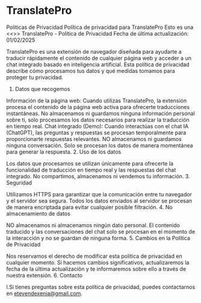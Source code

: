 # TranslatePro
Politicas de Privacidad
Política de privacidad para TranslatePro
Esto es una <<<DEMO>>>
TranslatePro - Política de Privacidad
Fecha de última actualización: 01/02/2025

TranslatePro es una extensión de navegador diseñada para ayudarte a traducir rápidamente el contenido de cualquier página web y acceder a un chat integrado basado en inteligencia artificial. Esta política de privacidad describe cómo procesamos tus datos y qué medidas tomamos para proteger tu privacidad.

1. Datos que recogemos

Información de la página web: Cuando utilizas TranslatePro, la extensión procesa el contenido de la página web activa para ofrecerte traducciones instantáneas. No almacenamos ni guardamos ninguna información personal sobre ti, solo procesamos los datos necesarios para realizar la traducción en tiempo real.
Chat integrado (Demo): Cuando interactúas con el chat IA (ChatGPT), las preguntas y respuestas se procesan temporalmente para proporcionarte respuestas relevantes. NO almacenamos ni guardamos ninguna conversación. Solo se procesan los datos de manera momentánea para generar la respuesta.
2. Uso de los datos

Los datos que procesamos se utilizan únicamente para ofrecerte la funcionalidad de traducción en tiempo real y las respuestas del chat integrado. No compartimos, almacenamos ni vendemos tu información.
3. Seguridad

Utilizamos HTTPS para garantizar que la comunicación entre tu navegador y el servidor sea segura.
Todos los datos enviados al servidor se procesan de manera encriptada para evitar cualquier posible filtración.
4. No almacenamiento de datos

NO almacenamos ni almacenamos ningún dato personal. El contenido traducido y las conversaciones del chat solo se procesan en el momento de la interacción y no se guardan de ninguna forma.
5. Cambios en la Política de Privacidad

Nos reservamos el derecho de modificar esta política de privacidad en cualquier momento. Si hacemos cambios significativos, actualizaremos la fecha de la última actualización y te informaremos sobre ello a través de nuestra extensión.
6. Contacto

l.Si tienes preguntas sobre esta política de privacidad, puedes contactarnos en etevendexenia@gmail.com.
